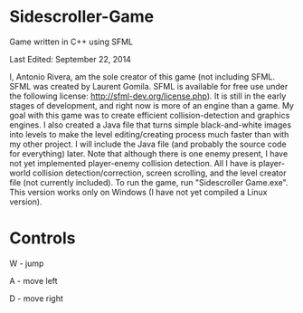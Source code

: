 Sidescroller-Game
=================

Game written in C++ using SFML

Last Edited: September 22, 2014

I, Antonio Rivera, am the sole creator of this game (not including SFML. SFML was created by Laurent Gomila. SFML is available for free use under the following license: http://sfml-dev.org/license.php). It is still in the early stages of development, and right now is more of an engine than a game. My goal with this game was to create efficient collision-detection and graphics engines. I also created a Java file that turns simple black-and-white images into levels to make the level editing/creating process much faster than with my other project. I will include the Java file (and probably the source code for everything) later.
Note that although there is one enemy present, I have not yet implemented player-enemy collision detection. All I have is player-world collision detection/correction, screen scrolling, and the level creator file (not currently included). 
To run the game, run "Sidescroller Game.exe". This version works only on Windows (I have not yet compiled a Linux version).

Controls
========

W - jump

A - move left

D - move right
